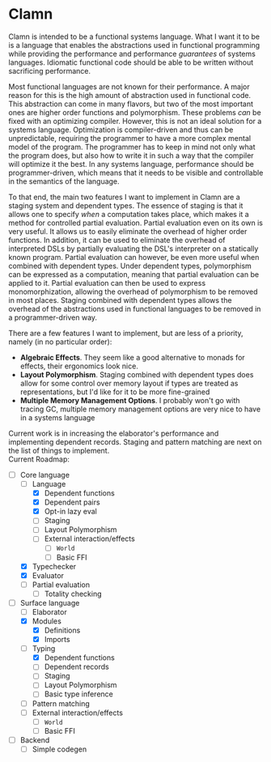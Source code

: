 # Clamn
Clamn is intended to be a functional systems language. What I want it to be is a language that enables the abstractions used in functional programming while providing the performance and performance *guarantees* of systems languages. Idiomatic functional code should be able to be written without sacrificing performance.

Most functional languages are not known for their performance. A major reason for this is the high amount of abstraction used in functional code. This abstraction can come in many flavors, but two of the most important ones are higher order functions and polymorphism. These problems *can* be fixed with an optimizing compiler. However, this is not an ideal solution for a systems language. Optimization is compiler-driven and thus can be unpredictable, requiring the programmer to have a more complex mental model of the program. The programmer has to keep in mind not only what the program does, but also how to write it in such a way that the compiler will optimize it the best. In any systems language, performance should be programmer-driven, which means that it needs to be visible and controllable in the semantics of the language.

To that end, the main two features I want to implement in Clamn are a staging system and dependent types. The essence of staging is that it allows one to specify *when* a computation takes place, which makes it a method for controlled partial evaluation. Partial evaluation even on its own is very useful. It allows us to easily eliminate the overhead of higher order functions. In addition, it can be used to eliminate the overhead of interpreted DSLs by partially evaluating the DSL's interpreter on a statically known program. Partial evaluation can however, be even more useful when combined with dependent types. Under dependent types, polymorphism can be expressed as a computation, meaning that partial evaluation can be applied to it. Partial evaluation can then be used to express monomorphization, allowing the overhead of polymorphism to be removed in most places. Staging combined with dependent types allows the overhead of the abstractions used in functional languages to be removed in a programmer-driven way.

There are a few features I want to implement, but are less of a priority, namely (in no particular order):
* **Algebraic Effects**. They seem like a good alternative to monads for effects, their ergonomics look nice.
* **Layout Polymorphism**. Staging combined with dependent types does allow for some control over memory layout if types are treated as representations, but I'd like for it to be more fine-grained
* **Multiple Memory Management Options**. I probably won't go with tracing GC, multiple memory management options are very nice to have in a systems language

Current work is in increasing the elaborator's performance and implementing dependent records. Staging and pattern matching are next on the list of things to implement.\
Current Roadmap:
- [ ] Core language
    - [ ] Language
        - [x] Dependent functions
        - [x] Dependent pairs
        - [x] Opt-in lazy eval
        - [ ] Staging
        - [ ] Layout Polymorphism
        - [ ] External interaction/effects
            - [ ] `World`
            - [ ] Basic FFI 
    - [x] Typechecker
    - [x] Evaluator
    - [ ] Partial evaluation
        - [ ] Totality checking
- [ ] Surface language
    - [ ] Elaborator
    - [x] Modules
        - [x] Definitions
        - [x] Imports
    - [ ] Typing
        - [x] Dependent functions
        - [ ] Dependent records
        - [ ] Staging
        - [ ] Layout Polymorphism
        - [ ] Basic type inference
    - [ ] Pattern matching
    - [ ] External interaction/effects
        - [ ] `World`
        - [ ] Basic FFI
- [ ] Backend
    - [ ] Simple codegen